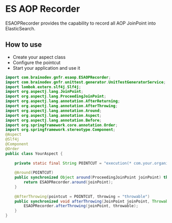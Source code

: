 # ES AOP Recorder
ESAOPRecorder provides the capability to record all AOP JoinPoint into ElasticSearch.

## How to use

- Create your aspect class
- Configure the pointcut
- Start your application and use it

```java
import com.brainodev.gnfr.esaop.ESAOPRecorder;
import com.brainodev.gnfr.unittest.generator.UnitTestGeneratorService;
import lombok.extern.slf4j.Slf4j;
import org.aspectj.lang.JoinPoint;
import org.aspectj.lang.ProceedingJoinPoint;
import org.aspectj.lang.annotation.AfterReturning;
import org.aspectj.lang.annotation.AfterThrowing;
import org.aspectj.lang.annotation.Around;
import org.aspectj.lang.annotation.Aspect;
import org.aspectj.lang.annotation.Before;
import org.springframework.core.annotation.Order;
import org.springframework.stereotype.Component;
@Aspect
@Slf4j
@Component
@Order
public class YourAspect {
    
    private static final String POINTCUT = "execution(* com.your.organization.package.*.*(..))";
    
    @Around(POINTCUT)
    public synchronized Object around(ProceedingJoinPoint joinPoint) throws Throwable {
        return ESAOPRecorder.around(joinPoint);
    }
    
    @AfterThrowing(pointcut = POINTCUT, throwing = "throwable")
    public synchronized void afterThrowing(JoinPoint joinPoint, Throwable throwable) {
        ESAOPRecorder.afterThrowing(joinPoint, throwable);
    }
}
```

